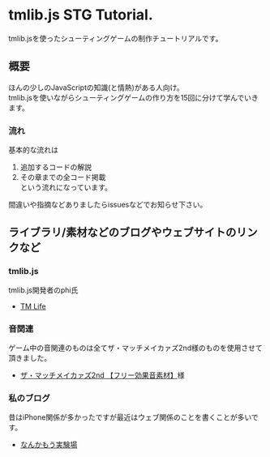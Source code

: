 # tmlib.js STG Tutorial.
tmlib.jsを使ったシューティングゲームの制作チュートリアルです。

## 概要

ほんの少しのJavaScriptの知識(と情熱)がある人向け。  
tmlib.jsを使いながらシューティングゲームの作り方を15回に分けて学んでいきます。

### 流れ

基本的な流れは  
1. 追加するコードの解説  
2. その章までの全コード掲載  
という流れになっています。

間違いや指摘などありましたらissuesなどでお知らせ下さい。


## ライブラリ/素材などのブログやウェブサイトのリンクなど
### tmlib.js
tmlib.js開発者のphi氏  
- [TM Life](http://bit.ly/MsWNlN)

### 音関連
ゲーム中の音関連のものは全てザ・マッチメイカァズ2nd様のものを使用させて頂きました。  
- [ザ・マッチメイカァズ2nd 【フリー効果音素材】](http://osabisi.sakura.ne.jp/m2/)様

### 私のブログ
昔はiPhone関係が多かったですが最近はウェブ関係のことを書くことが多いです。  
- [なんかもう実験場](http://bit.ly/MsWGXg)